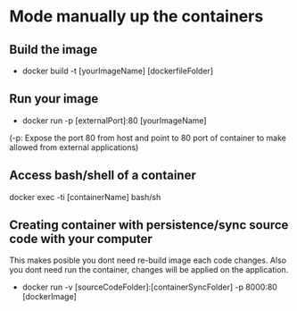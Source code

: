   
  

# Mode manually up the containers

## Build the image

- docker build -t [yourImageName] [dockerfileFolder]

  

## Run your image

- docker run -p [externalPort]:80 [yourImageName]

(-p: Expose the port 80 from host and point to 80 port of container to make allowed from external applications)

  

## Access bash/shell of a container

docker exec -ti [containerName] bash/sh

  

## Creating container with persistence/sync source code with your computer

This makes posible you dont need re-build image each code changes. Also you dont need run the container, changes will be applied on the application.

  

- docker run -v [sourceCodeFolder]:[containerSyncFolder] -p 8000:80 [dockerImage]